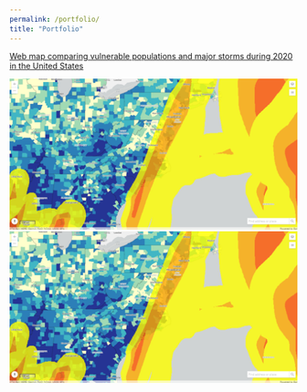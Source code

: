 ```yaml
---
permalink: /portfolio/
title: "Portfolio"
---
```


[Web map comparing vulnerable populations and major storms during 2020 in the United States](https://codepen.io/easternhercules/pen/RwRJwag)


<div class="img__wrap">
  <img class="img__img" src="/assets/images/mapscreencap_stormvuln.png" title="Web map comparing vulnerable populations and major storms during 2020 in the United States" alt="Web map comparing vulnerable populations and major storms during 2020 in the United States"/>
</div>



<img src="/assets/images/mapscreencap_stormvuln.png" alt="Web map comparing vulnerable populations and major storms during 2020 in the United States">
